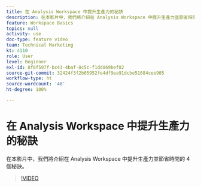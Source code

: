 ```yaml
---
title: 在 Analysis Workspace 中提升生產力的秘訣
description: 在本影片中，我們將介紹在 Analysis Workspace 中提升生產力並節省時間的 4 個秘訣。
feature: Workspace Basics
topics: null
activity: use
doc-type: feature video
team: Technical Marketing
kt: 4110
role: User
level: Beginner
exl-id: 8f8f597f-bc43-4baf-8c5c-f1dd869bef82
source-git-commit: 32424f3f2b05952fe4df9ea91dcbe51684cee905
workflow-type: ht
source-wordcount: '48'
ht-degree: 100%

---
```


# 在 Analysis Workspace 中提升生產力的秘訣

在本影片中，我們將介紹在 Analysis Workspace 中提升生產力並節省時間的 4 個秘訣。

>[!VIDEO](https://video.tv.adobe.com/v/31157/?quality=12)
